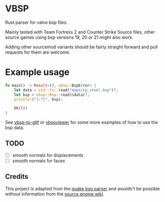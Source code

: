 # VBSP

Rust parser for valve bsp files.

Mainly tested with Team Fortress 2 and Counter Strike Source files, other source games using bsp versions 19, 20 or
21 might also work.

Adding other sourcemod variants should be fairly straight forward and pull requests for them are welcome.

# Example usage

```rust
fn main() -> Result<(), vbsp::BspError> {
    let data = std::fs::read("maps/cp_steel.bsp")?;
    let bsp = vbsp::Bsp::read(&data)?;
    println!("{:?}", bsp);

    Ok(())
}
```

See [vbsp-to-gltf](https://github.com/icewind1991/vbsp-to-gltf) or [vbspviewer](https://github.com/icewind1991/vbspview)
for some more examples of how to use the bsp data.

## TODO

- [ ] smooth normals for displacements
- [ ] smooth normals for faces

## Credits

This project is adapted from the [quake bsp parser] and
wouldn't be possible without information from the [source engine wiki].

[quake bsp parser]: https://github.com/Vurich/bsp
[source engine wiki]: https://developer.valvesoftware.com/wiki/Source_BSP_File_Format
